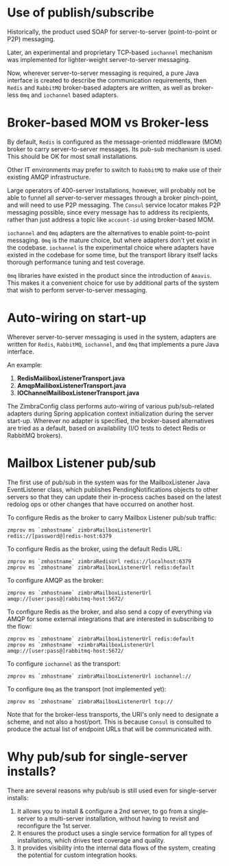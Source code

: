# Use of publish/subscribe

Historically, the product used SOAP for server-to-server (point-to-point or P2P) messaging.

Later, an experimental and proprietary TCP-based `iochannel` mechanism was implemented for lighter-weight server-to-server messaging.

Now, wherever server-to-server messaging is required, a pure Java interface is created to describe the communication requirements, then `Redis` and `RabbitMQ` broker-based adapters are written, as well as broker-less `0mq` and `iochannel` based adapters.

# Broker-based MOM vs Broker-less

By default, `Redis` is configured as the message-oriented middleware (MOM) broker to carry server-to-server messages. Its pub-sub mechanism is used. This should be OK for most small installations.

Other IT environments may prefer to switch to `RabbitMQ` to make use of their existing AMQP infrastructure.

Large operators of 400-server installations, however, will probably not be able to funnel all server-to-server messages through a broker pinch-point, and will need to use P2P messaging. The `Consul` service locator makes P2P messaging possible, since every message has to address its recipients, rather than just address a topic like `account-id` using broker-based MOM.

`iochannel` and `0mq` adapters are the alternatives to enable point-to-point messaging. `0mq` is the mature choice, but where adapters don't yet exist in the codebase. `iochannel` is the experimental choice where adapters have existed in the codebase for some time, but the transport library itself lacks thorough performance tuning and test coverage.

`0mq` libraries have existed in the product since the introduction of `Amavis`. This makes it a convenient choice for use by additional parts of the system that wish to perform server-to-server messaging.

# Auto-wiring on start-up

Wherever server-to-server messaging is used in the system, adapters are written for `Redis`, `RabbitMQ`, `iochannel`, and `0mq` that implements a pure Java interface.

An example:

  1. **RedisMailiboxListenerTransport.java**
  2. **AmqpMailiboxListenerTransport.java**
  3. **IOChannelMailiboxListenerTransport.java**

The ZimbraConfig class performs auto-wiring of various pub/sub-related adapters during Spring application context initialization during the server start-up. Wherever no adapter is specified, the broker-based alternatives are tried as a default, based on availability (I/O tests to detect Redis or RabbitMQ brokers).

# Mailbox Listener pub/sub

The first use of pub/sub in the system was for the MailboxListener Java EventListener class, which publishes PendingNotifications objects to other servers so that they can update their in-process caches based on the latest redolog ops or other changes that have occurred on another host.

To configure Redis as the broker to carry Mailbox Listener pub/sub traffic:

    zmprov ms `zmhostname` zimbraMailboxListenerUrl redis://[password@]redis-host:6379

To configure Redis as the broker, using the default Redis URL:

    zmprov ms `zmhostname` zimbraRedisUrl redis://localhost:6379
    zmprov ms `zmhostname` zimbraMailboxListenerUrl redis:default

To configure AMQP as the broker:

    zmprov ms `zmhostname` zimbraMailboxListenerUrl amqp://[user:pass@]rabbitmq-host:5672/

To configure Redis as the broker, and also send a copy of everything via AMQP for some external integrations that are interested in subscribing to the flow:

    zmprov ms `zmhostname` zimbraMailboxListenerUrl redis:default
    zmprov ms `zmhostname` +zimbraMailboxListenerUrl amqp://[user:pass@]rabbitmq-host:5672/

To configure `iochannel` as the transport:

	zmprov ms `zmhostname` zimbraMailboxListenerUrl iochannel://

To configure `0mq` as the transport (not implemented yet):

	zmprov ms `zmhostname` zimbraMailboxListenerUrl tcp://

Note that for the broker-less transports, the URI's only need to designate a scheme, and not also a host/port. This is because `Consul` is consulted to produce the actual list of endpoint URLs that will be communicated with.

# Why pub/sub for single-server installs?

There are several reasons why pub/sub is still used even for single-server installs:

  1. It allows you to install & configure a 2nd server, to go from a single-server to a multi-server installation, without having to revisit and reconfigure the 1st server.
  2. It ensures the product uses a single service formation for all types of installations, which drives test coverage and quality.
  3. It provides visibility into the internal data flows of the system, creating the potential for custom integration hooks.
